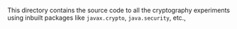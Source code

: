 This directory contains the source code to all the cryptography experiments using inbuilt packages like `javax.crypto`, `java.security`, etc.,
